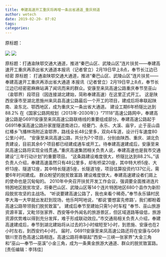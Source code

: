 ```yaml
---
title: 奉建高速开工重庆将再增一条出省通道_重庆频道
author: wetech
date: 2019-02-20- 07:02
tags: 
categories: 
---
```

原标题：
<!-- more -->
                
<img align="center" border="0" src="http://p2.ifengimg.com/fck/2019_08/c9a2fe61c6eea5b_w550_h805.jpg" />
                
<img align="center" border="0" src="http://p2.ifengimg.com/a/2016/0810/204c433878d5cf9size1_w16_h16.png" />
            
原标题：打通渝陕鄂交通大通道，推进“秦巴山区、武陵山区”连片扶贫——奉建高速开工重庆再添出省大通道本报讯（记者曾立）2月19日早上8点，奉节长江边已经密
原标题：
打通渝陕鄂交通大通道，推进“秦巴山区、武陵山区”连片扶贫——
奉建高速开工重庆再添出省大通道
本报讯（记者曾立）2月19日早上8点，奉节长江边已经密密麻麻站满了闻讯而来的群众。安康至来凤高速公路重庆奉节至巫山（渝鄂界）段项目（因连接湖北建始，简称奉建高速）在这里正式开工。
这是陕西安康市至湖北恩施州来凤县高速公路最后一个开工的项目，建成后将串联起陕南、渝东北、鄂西地区，成为重庆又一条出省大通道。
建设工期6年桥隧比达到88.2%
在《国家公路网规划（2013年-2030年）》“71118”高速公路网中，奉建高速公路是G6911安康至来凤高速公路联络线的重要组成部分。奉建高速公路起于G6911奉溪高速公路孙家崖隧道南进口，经夔门、永乐、大溪、庙宇，止于巫山县红椿乡飞播林场附近渝鄂界，路线全长48公里多，双向4车道，设计行车速度80公里/小时。
“安康至来凤高速公路，共分为7个项目，分别由陕西、重庆、湖北负责建设，目前其余6个项目都已经建成通车或开工。待奉建高速建成后，安康至来凤高速公路将实现全线贯通。”重庆高速集团相关负责人说，奉建高速也是我市交通建设“三年行动计划”的重要项目。
“这条路建设难度很大，桥隧比达到88.2%。”该负责人介绍，奉建高速虽然只有48公里多，却有桥梁20座，其中特大桥5座、大桥13座、隧道12座，其中特长隧道5座，长隧道1座，项目估算投资约137亿元，需要6年时间建成。
群众盼望的脱贫致富路
建设难度很大，奉建高速建设者们肩上的使命也是沉甸甸的。
2010年中央召开扶贫开发工作会议，强调要全面推进连片特困地区脱贫攻坚，将秦巴山区、武陵山区等14个连片特困地区680个县作为新阶段脱贫攻坚的主战场。
“听说要建高速公路了，我也来看个稀奇。”奉节永乐镇村民李大海一大早就出发赶到现场，他乐呵呵地说，“都说‘要想富先修路’，我们都盼着高速公路带领我们脱贫致富”。
建成后奉节至建始只需1小时车程
“奉节、巫山旅游资源丰富，又毗邻张家界、西安等中外闻名的旅游景区，但区域道路等级低，旅游资源优势难以得到充分发挥，难于形成联动效应。”市交通局相关负责人介绍，奉建高速建成后，奉节到湖北建始将从过去的3小时缩短至1小时，到恩施、安康也在2小时左右，到西安约4小时。
届时，G6911安康至来凤高速公路还将在安康与G69银川至百色高速公路相连。高速公路将串联起“西安—三峡—张家界”大金三角和“巫山—奉节—巫溪”小金三角，成为一条黄金旅游大通道、群众的脱贫致富路。
[责任编辑：李玮佳]
            
